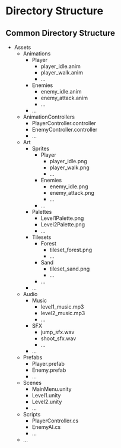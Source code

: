 # Directory Structure

## Common Directory Structure

- Assets
  - Animations
    - Player
      - player_idle.anim
      - player_walk.anim
      - ...
    - Enemies
      - enemy_idle.anim
      - enemy_attack.anim
      - ...
    - ...
  - AnimationControllers
    - PlayerController.controller
    - EnemyController.controller
    - ...
  - Art
    - Sprites
      - Player
        - player_idle.png
        - player_walk.png
        - ...
      - Enemies
        - enemy_idle.png
        - enemy_attack.png
        - ...
      - ...
    - Palettes
      - Level1Palette.png
      - Level2Palette.png
      - ...
    - Tilesets
      - Forest
        - tileset_forest.png
        - ...
      - Sand
        - tileset_sand.png
        - ...
      - ...
    - ...
  - Audio
    - Music
      - level1_music.mp3
      - level2_music.mp3
      - ...
    - SFX
      - jump_sfx.wav
      - shoot_sfx.wav
      - ...
    - ...
  - Prefabs
    - Player.prefab
    - Enemy.prefab
    - ...
  - Scenes
    - MainMenu.unity
    - Level1.unity
    - Level2.unity
    - ...
  - Scripts
    - PlayerController.cs
    - EnemyAI.cs
    - ...
  - ...
